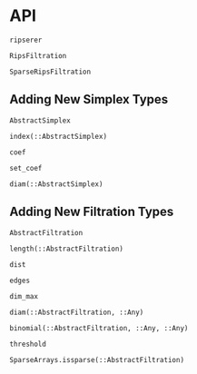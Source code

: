# API

```@docs
ripserer
```

```@docs
RipsFiltration
```

```@docs
SparseRipsFiltration
```

## Adding New Simplex Types

```@docs
AbstractSimplex
```

```@docs
index(::AbstractSimplex)
```

```@docs
coef
```

```@docs
set_coef
```

```@docs
diam(::AbstractSimplex)
```

## Adding New Filtration Types

```@docs
AbstractFiltration
```

```@docs
length(::AbstractFiltration)
```

```@docs
dist
```

```@docs
edges
```

```@docs
dim_max
```

```@docs
diam(::AbstractFiltration, ::Any)
```

```@docs
binomial(::AbstractFiltration, ::Any, ::Any)
```

```@docs
threshold
```

```@docs
SparseArrays.issparse(::AbstractFiltration)
```
